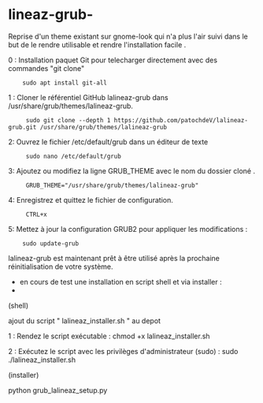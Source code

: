 # lineaz-grub-
Reprise d'un theme existant sur gnome-look qui n'a plus l'air suivi dans le but de le rendre utilisable et rendre l'installation facile .

0 : Installation paquet Git pour telecharger directement avec des commandes "git clone"

        sudo apt install git-all 

1 : Cloner le référentiel GitHub lalineaz-grub dans /usr/share/grub/themes/lalineaz-grub.

         sudo git clone --depth 1 https://github.com/patochdeV/lalineaz-grub.git /usr/share/grub/themes/lalineaz-grub

2: Ouvrez le fichier /etc/default/grub dans un éditeur de texte 

         sudo nano /etc/default/grub

3: Ajoutez ou modifiez la ligne GRUB_THEME avec le nom du dossier cloné .

         GRUB_THEME="/usr/share/grub/themes/lalineaz-grub"

4: Enregistrez et quittez le fichier de configuration.

         CTRL+x

5: Mettez à jour la configuration GRUB2 pour appliquer les modifications :

        sudo update-grub

lalineaz-grub est maintenant prêt à être utilisé après la prochaine réinitialisation de votre système.



- en cours de test une installation en script shell et via installer :
- 
(shell)

  ajout du script " lalineaz_installer.sh " au depot 

  1 : Rendez le script exécutable : chmod +x lalineaz_installer.sh

  2 : Exécutez le script avec les privilèges d'administrateur (sudo) : sudo ./lalineaz_installer.sh

  (installer)

  python grub_lalineaz_setup.py

  

